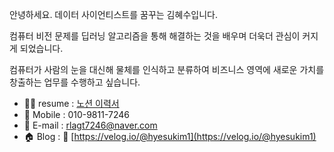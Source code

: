 

<!---
hyesukim1/hyesukim1 is a ✨ special ✨ repository because its `README.md` (this file) appears on your GitHub profile.
You can click the Preview link to take a look at your changes.
--->
안녕하세요. 데이터 사이언티스트를 꿈꾸는 김혜수입니다.

컴퓨터 비전 문제를 딥러닝 알고리즘을 통해 해결하는 것을 배우며 더욱더 관심이 커지게 되었습니다. 

컴퓨터가 사람의 눈을 대신해 물체를 인식하고 분류하여 비즈니스 영역에 새로운 가치를 창출하는 업무를 수행하고 싶습니다.

- 👩‍💻 resume : [노션 이력서](https://unexpected-polyester-f20.notion.site/2b85257aff8d4834ac02b4422c8b6d79)
- 📲 Mobile : 010-9811-7246
- 📧 E-mail : rlagt7246@naver.com
- 🏠 Blog :  🔗 [https://velog.io/@hyesukim1](https://velog.io/@hyesukim1)
